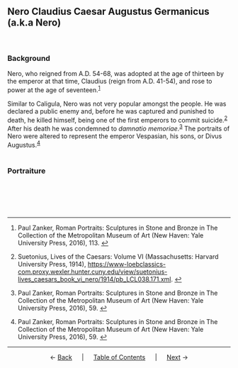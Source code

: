 ## Nero Claudius Caesar Augustus Germanicus (a.k.a Nero)
<br>

### Background

Nero, who reigned from A.D. 54-68, was adopted at the age of thirteen by the emperor at that time, Claudius (reign from A.D. 41-54), and rose to power at the age of seventeen.<sup><a id="fnref1" href="#fn1">1</a></sup>

Similar to Caligula, Nero was not very popular amongst the people. He was declared a public enemy and, before he was captured and punished to death, he killed himself, being one of the first emperors to commit suicide.<sup><a id="fnref2" href="#fn2">2</a></sup> After his death he was condemned to *damnatio memoriae*.<sup><a id="fnref3" href="#fn3">3</a></sup> The portraits of Nero were altered to represent the emperor Vespasian, his sons, or Divus Augustus.<sup><a id="fnref4" href="#fn4">4</a></sup>
<br><br>

### Portraiture
<br>


<br><br>

---
1.  <a id="fn1"></a>Paul Zanker, Roman Portraits: Sculptures in Stone and Bronze in The Collection of the Metropolitan Museum of Art (New Haven: Yale University Press, 2016), 113. <a href="#fnref1">↩</a>

2. <a id="fn2"></a>Suetonius, Lives of the Caesars: Volume VI (Massachusetts: Harvard University Press, 1914), https://www-loebclassics-com.proxy.wexler.hunter.cuny.edu/view/suetonius-lives_caesars_book_vi_nero/1914/pb_LCL038.171.xml. <a href="#fnref2">↩</a>

3.  <a id="fn3"></a>Paul Zanker, Roman Portraits: Sculptures in Stone and Bronze in The Collection of the Metropolitan Museum of Art (New Haven: Yale University Press, 2016), 59. <a href="#fnref3">↩</a>

4.  <a id="fn4"></a>Paul Zanker, Roman Portraits: Sculptures in Stone and Bronze in The Collection of the Metropolitan Museum of Art (New Haven: Yale University Press, 2016), 59. <a href="#fnref4">↩</a>
---
<p align="center">
← <a href="claudius.md">Back</a> &emsp; | &emsp; <a href="readme.md">Table of Contents</a> &emsp; | &emsp; <a href="physical-representations-of-emperors.md">Next</a> →
</p>